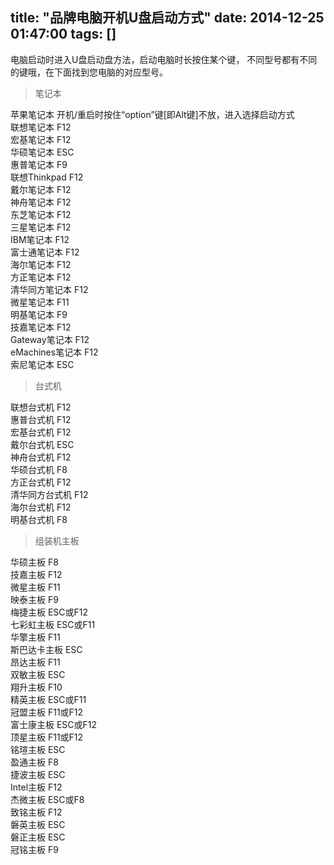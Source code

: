 title: "品牌电脑开机U盘启动方式"
date: 2014-12-25 01:47:00
tags: []
---
电脑启动时进入U盘启动盘方法，启动电脑时长按住某个键，
不同型号都有不同的键哦，在下面找到您电脑的对应型号。
>笔记本

苹果笔记本 开机/重启时按住“option”键[即Alt键]不放，进入选择启动方式<br />
联想笔记本 F12<br />
宏基笔记本 F12<br />
华硕笔记本 ESC<br />
惠普笔记本 F9<br />
联想Thinkpad F12<br />
戴尔笔记本 F12<br />
神舟笔记本 F12<br />
东芝笔记本 F12<br />
三星笔记本 F12<br />
IBM笔记本 F12<br />富士通笔记本 F12<br />海尔笔记本 F12<br />方正笔记本 F12<br />清华同方笔记本 F12<br />微星笔记本 F11<br />明基笔记本 F9<br />技嘉笔记本 F12<br />Gateway笔记本 F12<br />eMachines笔记本 F12<br />索尼笔记本 ESC<br />

>台式机

联想台式机 F12<br />
惠普台式机 F12<br />
宏基台式机 F12<br />
戴尔台式机 ESC<br />
神舟台式机 F12<br />
华硕台式机 F8<br />
方正台式机 F12<br />
清华同方台式机 F12<br />
海尔台式机 F12<br />
明基台式机 F8<br />

>组装机主板

华硕主板 F8<br />技嘉主板 F12<br />微星主板 F11<br />映泰主板 F9<br />梅捷主板 ESC或F12<br />七彩虹主板 ESC或F11<br />华擎主板 F11<br />斯巴达卡主板 ESC<br />昂达主板 F11<br />双敏主板 ESC<br />翔升主板 F10<br />精英主板 ESC或F11<br />冠盟主板 F11或F12<br />富士康主板 ESC或F12<br />顶星主板 F11或F12<br />铭瑄主板 ESC<br />盈通主板 F8<br />捷波主板 ESC<br />Intel主板 F12<br />杰微主板 ESC或F8<br />致铭主板 F12<br />磐英主板 ESC<br />磐正主板 ESC<br />冠铭主板 F9<br />